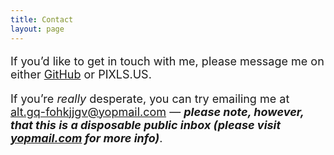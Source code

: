 ```yaml
---
title: Contact
layout: page
---
```


<font size="4"> 

<p>
If you’d like to get in touch with me, please message me on either <a href="https://github.com/martbetz/">GitHub</a> or <a hfpref="">PIXLS.US</a>. 
</p>

<p>
If you’re <i>really</i> desperate, you can try emailing me at <a href="mailto:alt.gq-fohkjjgv@yopmail.com">alt.gq-fohkjjgv@yopmail.com</a> — <i><b>please note, however, that this is a disposable public inbox (please visit <a href="https://www.yopmail.com">yopmail.com</a> for more info)</i></b>.
</p>

</font>